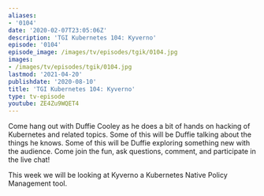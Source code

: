 ```yaml
---
aliases:
- '0104'
date: '2020-02-07T23:05:06Z'
description: 'TGI Kubernetes 104: Kyverno'
episode: '0104'
episode_image: /images/tv/episodes/tgik/0104.jpg
images:
- /images/tv/episodes/tgik/0104.jpg
lastmod: '2021-04-20'
publishdate: '2020-08-10'
title: 'TGI Kubernetes 104: Kyverno'
type: tv-episode
youtube: ZE4Zu9WQET4
---
```


Come hang out with Duffie Cooley as he does a bit of hands on hacking of Kubernetes and related topics. Some of this will be Duffie talking about the things he knows. Some of this will be Duffie exploring something new with the audience. Come join the fun, ask questions, comment, and participate in the live chat!

This week we will be looking at Kyverno a Kubernetes Native Policy Management tool.